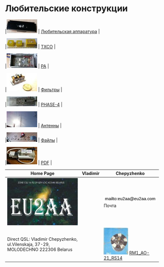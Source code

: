 # Любительские конструкции

|[![ ](photo/0LK.jpg)](AmRig.md) | [Любительская аппаратура](AmRig.md) |

|[![ ](photo/0TXCO2.jpg)](TXCO.md) | [TXCO](TXCO.md) |

|[![ ](photo/0PA.jpg)](PA.md) | [PA](PA.md) |

|[![ ](photo/0Fil.jpg)](FIL.md) | [Фильтры](FIL.md) |

|[![ ](photo/0P4.jpg)](P4.md) | [PHASE-4](P4.md) |

|[![ ](photo/0Ant1.jpg)](Ant.md) | [Антенны](Ant.md) |

|[![ ](photo/0LK2.jpg)](FILES.md) | [Файлы](FILES.md) |

|[![ ](photo/0LK1.jpg)](PDF.md) | [PDF](PDF.md) |

| Home Page | Vladimir | Chepyzhenko |
| ------------- | ------------- | ------------- |
|![QSL](photo/22.jpg) | |![mailto](photo/mailto3.png) Почта  |
| Direct QSL: Vladimir Chepyzhenko, ul.Vilenskaja, 37-29, MOLODECHNO 222306 Belarus | |[![RM1_AO-21_RS14](photo/28.jpg)](http://eu2aa.qrz.ru) [ RM1_AO-21_RS14 ](http://eu2aa.qrz.ru) |
